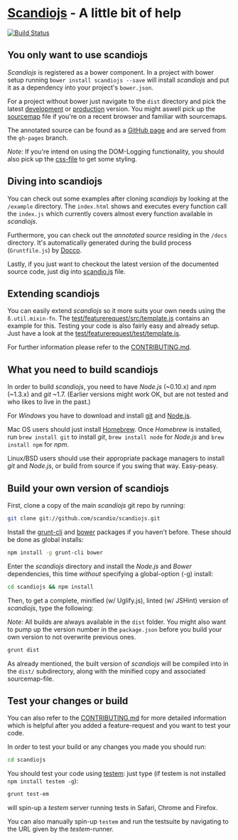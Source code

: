 # [Scandiojs](http://scandio.de/) - A little bit of help

[![Build Status](https://travis-ci.org/scandio/scandiojs.png?branch=master)](https://travis-ci.org/scandio/scandiojs)

## You only want to use scandiojs

*Scandiojs* is registered as a bower component. In a project with bower setup running `bower install scandiojs --save` will install *scandiojs* and put it as a dependency into your project's `bower.json`.

For a project without bower just navigate to the `dist` directory and pick the latest [development](https://github.com/scandio/scandiojs/blob/master/dist/scandio.js) or [production](https://github.com/scandio/scandiojs/blob/master/dist/scandio.min.js) version.
You might aswell pick up the [sourcemap](https://github.com/scandio/scandiojs/blob/master/dist/scandio.min.map) file if you're on a recent browser and familiar with sourcemaps.

The annotated source can be found as a [GitHub page](http://scandio.github.io/scandiojs/) and are served from the `gh-pages` branch.

*Note:* If you're intend on using the DOM-Logging functionality, you should also pick up the [css-file](https://github.com/scandio/scandiojs/blob/master/dist/scandio.css) to get some styling.

## Diving into scandiojs

You can check out some examples after cloning *scandiojs* by looking at the `/example` directory. The `index.html` shows and executes every function call the `index.js` which currently covers almost every function available in *scandiojs*.

Furthermore, you can check out the *annotated source* residing in the `/docs` directory. It's automatically generated during the build process (`Gruntfile.js`) by [Docco](http://jashkenas.github.io/docco/).

Lastly, if you just want to checkout the latest version of the documented source code, just dig into [scandio.js](https://github.com/scandio/scandiojs/blob/master/dist/scandio.js) file.

## Extending scandiojs

You can easily extend *scandiojs* so it more suits your own needs using the `ß.util.mixin-fn`. The [test/featurerequest/src/template.js](https://github.com/scandio/scandiojs/blob/master/test/featurerequests/src/template.js) contains an example for this. Testing your code is also fairly easy and already setup. Just have a look at the [test/featurerequest/test/template.js](https://github.com/scandio/scandiojs/blob/master/test/featurerequests/test/template.js).

For further information please refer to the [CONTRIBUTING.md](https://github.com/scandio/scandiojs/blob/master/CONTRIBUTING.md).

## What you need to build scandiojs

In order to build *scandiojs*, you need to have *Node.js* (~0.10.x) and *npm* (~1.3.x) and *git* ~1.7.
(Earlier versions might work OK, but are not tested and who likes to live in the past.)

For *Windows* you have to download and install [git](http://git-scm.com/downloads) and [Node.js](http://nodejs.org/download/).

Mac OS users should just install [Homebrew](http://mxcl.github.com/homebrew/). Once *Homebrew* is installed, run `brew install git` to install *git*, `brew install node` for *Node.js* and `brew install npm` for *npm*.

Linux/BSD users should use their appropriate package managers to install *git* and *Node.js*, or build from source if you swing that way. Easy-peasy.

## Build your own version of scandiojs

First, clone a copy of the main *scandiojs* git repo by running:

```bash
git clone git://github.com/scandio/scandiojs.git
```

Install the [grunt-cli](http://gruntjs.com/getting-started#installing-the-cli) and [bower](http://bower.io/) packages if you haven't before. These should be done as global installs:

```bash
npm install -g grunt-cli bower
```

Enter the *scandiojs* directory and install the *Node.js* and *Bower* dependencies, this time *without* specifying a global-option (-g) install:

```bash
cd scandiojs && npm install
```

Then, to get a complete, minified (w/ Uglify.js), linted (w/ JSHint) version of *scandiojs*, type the following:

*Note:* All builds are always available in the `dist` folder. You might also want to pump up the version number in the `package.json` before you build your own version to not overwrite previous ones.

```bash
grunt dist
```

As already mentioned, the built version of *scandiojs* will be compiled into in the `dist/` subdirectory, along with the minified copy and associated sourcemap-file.

## Test your changes or build

You can also refer to the [CONTRIBUTING.md](https://github.com/scandio/scandiojs/blob/master/CONTRIBUTING.md) for more detailed information which is helpful after you added a feature-request and you want to test your code.

In order to test your build or any changes you made you should run:

```bash
cd scandiojs
```

You should test your code using [testem](https://github.com/airportyh/testem): just type (if testem is not installed `npm install testem -g`):

```bash
grunt test-em
```

will spin-up a *testem* server running tests in Safari, Chrome and Firefox.

You can also manually spin-up `testem` and run the testsuite by navigating to the URL given by the *testem*-runner.

